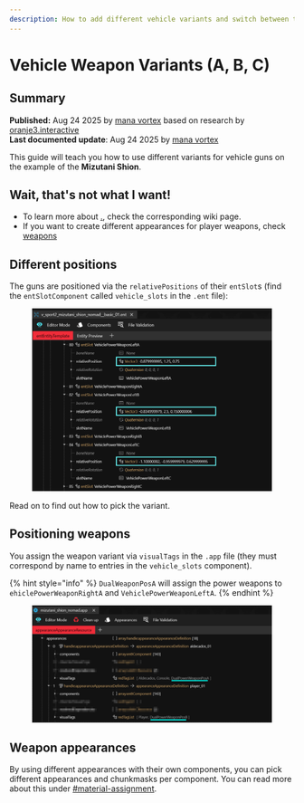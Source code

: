 ```yaml
---
description: How to add different vehicle variants and switch between them
---
```


# Vehicle Weapon Variants (A, B, C)

## Summary

**Published:** Aug 24 2025 by [mana vortex](https://app.gitbook.com/u/NfZBoxGegfUqB33J9HXuCs6PVaC3 "mention") based on research by [oranje3.interactive](https://app.gitbook.com/u/WmuhC8ydOkY9iXg8LizCbfpsUdA3 "mention")\
**Last documented update**: Aug 24 2025 by [mana vortex](https://app.gitbook.com/u/NfZBoxGegfUqB33J9HXuCs6PVaC3 "mention")&#x20;

This guide will teach you how to use different variants for vehicle guns on the example of the **Mizutani Shion**.

## Wait, that's not what I want!

* To learn more about [.](./ "mention"), check the corresponding wiki page.
* If you want to create different appearances for player weapons, check [weapons](../../items-equipment/adding-new-items/weapons/ "mention")



## Different positions

The guns are positioned via the `relativePositions` of their `entSlot`s (find the `entSlotComponent` called `vehicle_slots` in the `.ent` file):

<figure><img src="../../../.gitbook/assets/vehicle_weapon_variants_abc_pos.png" alt=""><figcaption></figcaption></figure>

Read on to find out how to pick the variant.

## Positioning weapons

You assign the weapon variant via `visualTags` in the `.app` file (they must correspond by name to entries in the `vehicle_slots` component).

{% hint style="info" %}
`DualWeaponPosA` will assign the power weapons to `ehiclePowerWeaponRightA` and `VehiclePowerWeaponLeftA`.
{% endhint %}

<figure><img src="../../../.gitbook/assets/vehicle_weapon_variants_abc_appfile.png" alt=""><figcaption></figcaption></figure>

## Weapon appearances

By using different appearances with their own components, you can pick different appearances and chunkmasks per component. You can read more about this under [#material-assignment](../../../for-mod-creators-theory/files-and-what-they-do/file-formats/3d-objects-.mesh-files/#material-assignment "mention").
